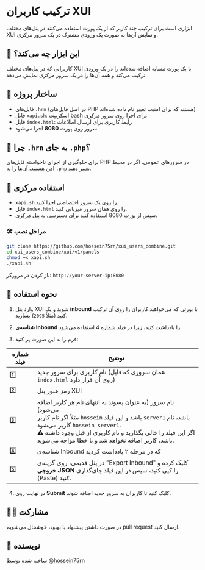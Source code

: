 # ترکیب کاربران XUI

 ابزاری است برای ترکیب چند کاربر که از یک پورت استفاده می‌کنند در پنل‌های مختلف XUI و نمایش آن‌ها به صورت یک ورودی مشترک در یک سرور مرکزی.

## 🚀 این ابزار چه می‌کند؟

کاربرانی که در پنل‌های مختلف XUI با یک پورت مشابه اضافه شده‌اند را در یک ورودی ترکیب می‌کند و همه آن‌ها را در یک سرور مرکزی نمایش می‌دهد.

## 📁 ساختار پروژه

- فایل‌های `.hrn` (در اصل فایل‌های PHP هستند که برای امنیت تغییر نام داده شده‌اند)
- فایل `xapi.sh`: اسکریپت bash برای اجرا روی سرور مرکزی
- فایل `index.html`: رابط کاربری برای ارسال اطلاعات
- سرور روی پورت **8080** اجرا می‌شود

## 📌 چرا `.hrn` به جای `.php`؟

برای جلوگیری از اجرای ناخواسته فایل‌های PHP در سرورهای عمومی. اگر در محیط امن هستید، آن‌ها را به `.php` تغییر دهید.

## 🧠 استفاده مرکزی

- `xapi.sh` را روی یک سرور اختصاصی اجرا کنید.
- فایل `index.html` را روی همان سرور میزبانی کنید.
- سپس از پورت 8080 استفاده کنید برای دسترسی به پنل مرکزی.

### 🛠️ مراحل نصب

```bash
git clone https://github.com/hossein75rn/xui_users_combine.git
cd xui_users_combine/xui/v1/panels
chmod +x xapi.sh
./xapi.sh
```

باز کردن در مرورگر:
`http://your-server-ip:8080`

## 🧪 نحوه استفاده

1. وارد پنل XUI شوید و یک **inbound** با پورتی که می‌خواهید کاربران را روی آن ترکیب کنید (مثلاً `2095`) بسازید.  
2. **شناسه‌ی Inbound** را یادداشت کنید، زیرا در فیلد شماره 4 استفاده می‌شود.

3. فرم را به این صورت پر کنید:

| شماره فیلد | توضیح |
|------------|--------|
| 1️⃣ | نام کاربری برای سرور جدید (همان سروری که فایل `index.html` روی آن قرار دارد) |
| 2️⃣ | رمز عبور پنل XUI |
| 3️⃣ | نام سرور (به عنوان پسوند به انتهای نام هر کاربر اضافه می‌شود)<br>مثلاً اگر نام کاربر `hossein` باشد و این فیلد `server1` باشد، نام کاربر می‌شود `hossein server1`.<br>⚠️ اگر این فیلد را خالی بگذارید و نام کاربری از قبل وجود داشته باشد، کاربر اضافه نخواهد شد و با خطا مواجه می‌شوید. |
| 4️⃣ | شناسه‌ی Inbound که در مرحله ۲ یادداشت کردید |
| 5️⃣ | در پنل قدیمی، روی گزینه‌ی "Export Inbound" کلیک کرده و **خروجی JSON** را کپی کنید، سپس در این فیلد جای‌گذاری (Paste) کنید. |

4. در نهایت روی **Submit** کلیک کنید تا کاربران به سرور جدید اضافه شوند.

## 🙋‍♂️ مشارکت

در صورت داشتن پیشنهاد یا بهبود، خوشحال می‌شویم pull request ارسال کنید.

## 👤 نویسنده

ساخته شده توسط [@hossein75rn](https://github.com/hossein75rn)
